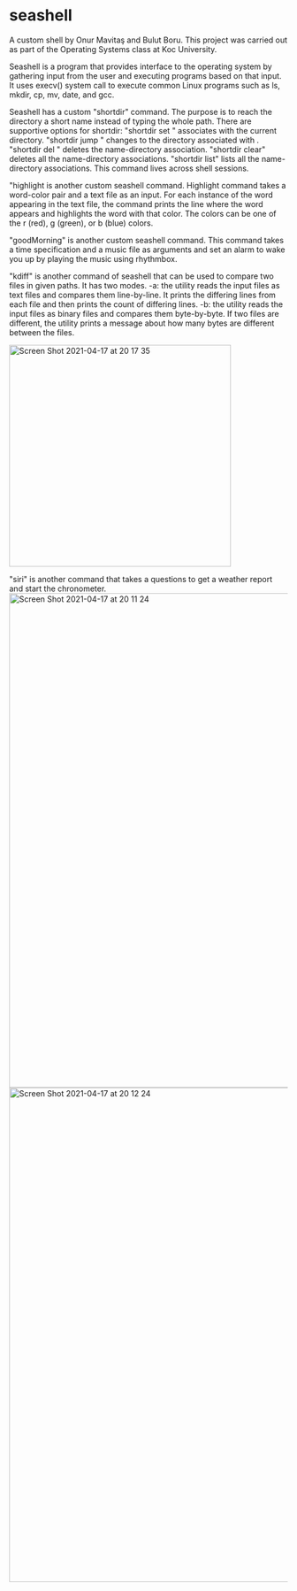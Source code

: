 # seashell
A custom shell by Onur Mavitaş and Bulut Boru. This project was carried out as part of the Operating Systems class at Koc University.

Seashell is a program that provides interface to the operating system by gathering input from the user and executing programs based on that input. It uses execv() system call to execute common Linux programs such as ls, mkdir, cp, mv, date, and gcc.

Seashell has a custom "shortdir" command. The purpose is to reach the directory a short name instead of typing the whole path. There are supportive options for shortdir: "shortdir set <name>" associates <name> with the current directory. "shortdir jump <name>" changes to the directory associated with <name>. "shortdir del <name>" deletes the name-directory association. "shortdir clear" deletes all the name-directory associations. "shortdir list" lists all the name-directory associations. This command lives across shell sessions.

"highlight is another custom seashell command. Highlight command takes a word-color pair and a text file as an  input. For each instance of the word appearing in the text file, the command prints the line where the word appears and highlights the word with that color. The colors can be one of the r (red), g (green), or b (blue) colors.

"goodMorning" is another custom seashell command. This command takes a time specification and a music file as arguments and set an alarm to wake you up by playing the music using rhythmbox.

"kdiff" is another command of seashell that can be used to compare two files in given paths. It has two modes. -a: the utility reads the input files as text files and compares them line-by-line. It prints the differing lines from each file and then prints the count of differing lines. -b: the utility reads the input files as binary files and compares them byte-by-byte. If two files are different, the utility prints a message about how many bytes are different between the files.


<img width="401" alt="Screen Shot 2021-04-17 at 20 17 35" src="https://user-images.githubusercontent.com/51910678/115121271-61e40900-9fba-11eb-8262-c42538b586bd.png">


"siri" is another command that takes a questions to get a weather report and start the chronometer.
<img width="894" alt="Screen Shot 2021-04-17 at 20 11 24" src="https://user-images.githubusercontent.com/51910678/115121194-fdc14500-9fb9-11eb-9457-cc6a08c5448c.png">
<img width="894" alt="Screen Shot 2021-04-17 at 20 12 24" src="https://user-images.githubusercontent.com/51910678/115121222-21848b00-9fba-11eb-884e-15809d7b0648.png">

 


